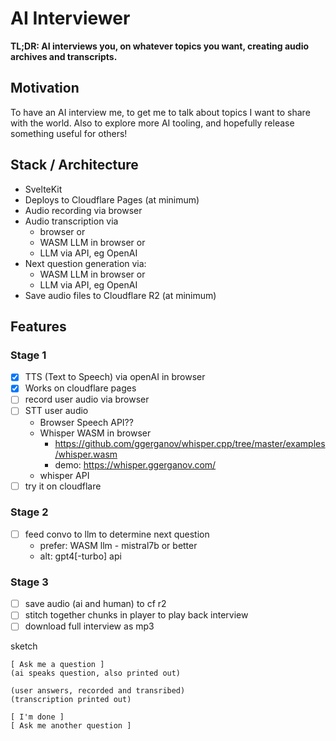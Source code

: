 # AI Interviewer

**TL;DR: AI interviews you, on whatever topics you want, creating audio archives and transcripts.**

## Motivation

To have an AI interview me, to get me to talk about topics I want to share with the world. Also to explore more AI tooling, and hopefully release something useful for others!

## Stack / Architecture

- SvelteKit
- Deploys to Cloudflare Pages (at minimum)
- Audio recording via browser
- Audio transcription via
  - browser or
  - WASM LLM in browser or
  - LLM via API, eg OpenAI
- Next question generation via:
  - WASM LLM in browser or
  - LLM via API, eg OpenAI
- Save audio files to Cloudflare R2 (at minimum)

## Features

### Stage 1

- [x] TTS (Text to Speech) via openAI in browser
- [x] Works on cloudflare pages
- [ ] record user audio via browser
- [ ] STT user audio
  - Browser Speech API??
  - Whisper WASM in browser
    - https://github.com/ggerganov/whisper.cpp/tree/master/examples/whisper.wasm
    - demo: https://whisper.ggerganov.com/
  - whisper API
- [ ] try it on cloudflare

### Stage 2

- [ ] feed convo to llm to determine next question
  - prefer: WASM llm - mistral7b or better
  - alt: gpt4[-turbo] api

### Stage 3

- [ ] save audio (ai and human) to cf r2
- [ ] stitch together chunks in player to play back interview
- [ ] download full interview as mp3

sketch

```
[ Ask me a question ]
(ai speaks question, also printed out)

(user answers, recorded and transribed)
(transcription printed out)

[ I'm done ]
[ Ask me another question ]
```
